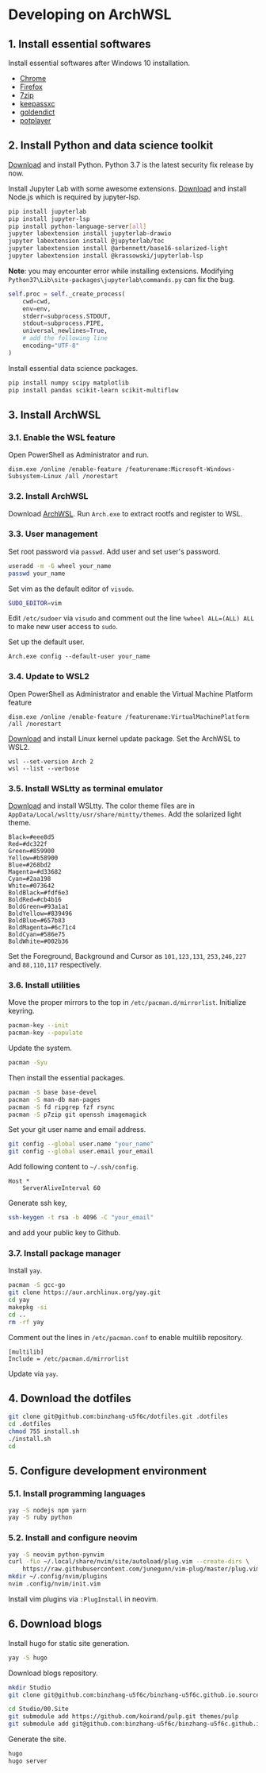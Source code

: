 # Developing on ArchWSL

## 1. Install essential softwares

Install essential softwares after Windows 10 installation.

* [Chrome](https://www.google.com/intl/zh-CN/chrome/)
* [Firefox](https://www.mozilla.org/en-US/firefox/new/)
* [7zip](https://www.7-zip.org)
* [keepassxc](https://keepassxc.org)
* [goldendict](https://www.github.com/goldendict/goldendict)
* [potplayer](https://potplayer.daum.net)

## 2. Install Python and data science toolkit

[Download](https://python.org/downloads/) and install Python.
Python 3.7 is the latest security fix release by now.

Install Jupyter Lab with some awesome extensions.
[Download](https://nodejs.org/en/download/) and install Node.js
which is required by jupyter-lsp.

```bash
pip install jupyterlab
pip install jupyter-lsp
pip install python-language-server[all]
jupyter labextension install jupyterlab-drawio
jupyter labextension install @jupyterlab/toc
jupyter labextension install @arbennett/base16-solarized-light
jupyter labextension install @krassowski/jupyterlab-lsp
```

**Note**: you may encounter error while installing extensions.
Modifying `Python37\Lib\site-packages\jupyterlab\commands.py`
can fix the bug.

```python
self.proc = self._create_process(
    cwd=cwd,
    env=env,
    stderr=subprocess.STDOUT,
    stdout=subprocess.PIPE,
    universal_newlines=True,
    # add the following line
    encoding="UTF-8"
)
```

Install essential data science packages.

```bash
pip install numpy scipy matplotlib
pip install pandas scikit-learn scikit-multiflow
```

## 3. Install ArchWSL

### 3.1. Enable the WSL feature

Open PowerShell as Administrator and run.

```PS
dism.exe /online /enable-feature /featurename:Microsoft-Windows-Subsystem-Linux /all /norestart
```

### 3.2. Install ArchWSL

Download [ArchWSL](https://github.com/yuk7/ArchWSL).
Run `Arch.exe` to extract rootfs and register to WSL.

### 3.3. User management

Set root password via `passwd`.
Add user and set user's password.

```bash
useradd -m -G wheel your_name
passwd your_name
```

Set vim as the default editor of `visudo`.

```bash
SUDO_EDITOR=vim
```

Edit `/etc/sudoer` via `visudo` and comment out the line
`%wheel ALL=(ALL) ALL` to make new user access to `sudo`.

Set up the default user.

```PS
Arch.exe config --default-user your_name
```

### 3.4. Update to WSL2

Open PowerShell as Administrator and
enable the Virtual Machine Platform feature

```PS
dism.exe /online /enable-feature /featurename:VirtualMachinePlatform /all /norestart
```

[Download](https://docs.microsoft.com/en-us/windows/wsl/wsl2-kernel)
and install Linux kernel update package.
Set the ArchWSL to WSL2.

```PS
wsl --set-version Arch 2
wsl --list --verbose
```

### 3.5. Install WSLtty as terminal emulator

[Download](https://github.com/mintty/wsltty) and install WSLtty.
The color theme files are in `AppData/Local/wsltty/usr/share/mintty/themes`.
Add the solarized light theme.

```plain
Black=#eee8d5
Red=#dc322f
Green=#859900
Yellow=#b58900
Blue=#268bd2
Magenta=#d33682
Cyan=#2aa198
White=#073642
BoldBlack=#fdf6e3
BoldRed=#cb4b16
BoldGreen=#93a1a1
BoldYellow=#839496
BoldBlue=#657b83
BoldMagenta=#6c71c4
BoldCyan=#586e75
BoldWhite=#002b36
```

Set the Foreground, Background and Cursor as
`101,123,131`, `253,246,227` and `88,110,117` respectively.

### 3.6. Install utilities

Move the proper mirrors to the top in `/etc/pacman.d/mirrorlist`.
Initialize keyring.

```bash
pacman-key --init
pacman-key --populate
```

Update the system.

```bash
pacman -Syu
```

Then install the essential packages.

```bash
pacman -S base base-devel
pacman -S man-db man-pages
pacman -S fd ripgrep fzf rsync
pacman -S p7zip git openssh imagemagick
```

Set your git user name and email address.

```bash
git config --global user.name "your_name"
git config --global user.email your_email
```

Add following content to `~/.ssh/config`.

```plain
Host *
    ServerAliveInterval 60
```

Generate ssh key,

```bash
ssh-keygen -t rsa -b 4096 -C "your_email"
```

and add your public key to Github.

### 3.7. Install package manager

Install `yay`.

```bash
pacman -S gcc-go
git clone https://aur.archlinux.org/yay.git
cd yay
makepkg -si
cd ..
rm -rf yay
```

Comment out the lines in `/etc/pacman.conf` to enable multilib repository.

```plain
[multilib]
Include = /etc/pacman.d/mirrorlist
```

Update via `yay`.

## 4. Download the dotfiles

```bash
git clone git@github.com:binzhang-u5f6c/dotfiles.git .dotfiles
cd .dotfiles
chmod 755 install.sh
./install.sh
cd
```

## 5. Configure development environment

### 5.1. Install programming languages

```bash
yay -S nodejs npm yarn
yay -S ruby python
```

### 5.2. Install and configure neovim

```bash
yay -S neovim python-pynvim
curl -fLo ~/.local/share/nvim/site/autoload/plug.vim --create-dirs \
    https://raw.githubusercontent.com/junegunn/vim-plug/master/plug.vim
mkdir ~/.config/nvim/plugins
nvim .config/nvim/init.vim
```

Install vim plugins via `:PlugInstall` in neovim.

## 6. Download blogs

Install hugo for static site generation.

```bash
yay -S hugo
```

Download blogs repository.

```bash
mkdir Studio
git clone git@github.com:binzhang-u5f6c/binzhang-u5f6c.github.io.source.git Studio/00.Site

cd Studio/00.Site
git submodule add https://github.com/koirand/pulp.git themes/pulp
git submodule add git@github.com:binzhang-u5f6c/binzhang-u5f6c.github.io.git public
```

Generate the site.

```bash
hugo
hugo server
```

